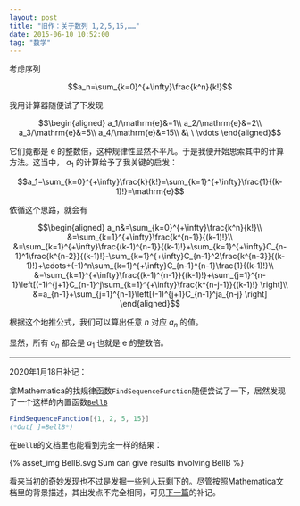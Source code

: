 ```yaml
---
layout: post
title: "旧作：关于数列 1,2,5,15,……"
date: 2015-06-10 10:52:00
tag: "数学"
---
```


考虑序列

$$a_n=\sum_{k=0}^{+\infty}\frac{k^n}{k!}$$

<!-- more-->

我用计算器随便试了下发现

$$\begin{aligned}
a_1/\mathrm{e}&=1\\
a_2/\mathrm{e}&=2\\
a_3/\mathrm{e}&=5\\
a_4/\mathrm{e}&=15\\
 &\ \ \vdots
\end{aligned}$$

它们竟都是 $\mathrm{e}$ 的整数倍，这种规律性显然不平凡。于是我便开始思索其中的计算方法。这当中， $a_1$ 的计算给予了我关键的启发：

$$a_1=\sum_{k=0}^{+\infty}\frac{k}{k!}=\sum_{k=1}^{+\infty}\frac{1}{(k-1)!}=\mathrm{e}$$

依循这个思路，就会有

$$\begin{aligned}
a_n&=\sum_{k=0}^{+\infty}\frac{k^n}{k!}\\
&=\sum_{k=1}^{+\infty}\frac{k^{n-1}}{(k-1)!}\\
&=\sum_{k=1}^{+\infty}\frac{(k-1)^{n-1}}{(k-1)!}+\sum_{k=1}^{+\infty}C_{n-1}^1\frac{k^{n-2}}{(k-1)!}-\sum_{k=1}^{+\infty}C_{n-1}^2\frac{k^{n-3}}{(k-1)!}+\cdots+(-1)^n\sum_{k=1}^{+\infty}C_{n-1}^{n-1}\frac{1}{(k-1)!}\\
&=\sum_{k=1}^{+\infty}\frac{(k-1)^{n-1}}{(k-1)!}+\sum_{j=1}^{n-1}\left[(-1)^{j+1}C_{n-1}^j\sum_{k=1}^{+\infty}\frac{k^{n-j-1}}{(k-1)!} \right]\\
&=a_{n-1}+\sum_{j=1}^{n-1}\left[(-1)^{j+1}C_{n-1}^ja_{n-j} \right]
\end{aligned}$$

根据这个地推公式，我们可以算出任意 $n$ 对应 $a_n$ 的值。

显然，所有 $a_n$ 都会是 $a_1$ 也就是 $\mathrm{e}$ 的整数倍。

----

2020年1月18日补记：

拿Mathematica的找规律函数`FindSequenceFunction`随便尝试了一下，居然发现了一个这样的内置函数[`BellB`](http://reference.wolfram.com/language/ref/BellB.html)

```mathematica
FindSequenceFunction[{1, 2, 5, 15}]
(*Out[ ]=BellB*)
```

在`BellB`的文档里也能看到完全一样的结果：

{% asset_img BellB.svg Sum can give results involving BellB %}

看来当初的奇妙发现也不过是发掘一些别人玩剩下的。尽管按照Mathematica文档里的背景描述，其出发点不完全相同，可见[下一篇](/2015-06-27-BellPolynomial)的补记。
